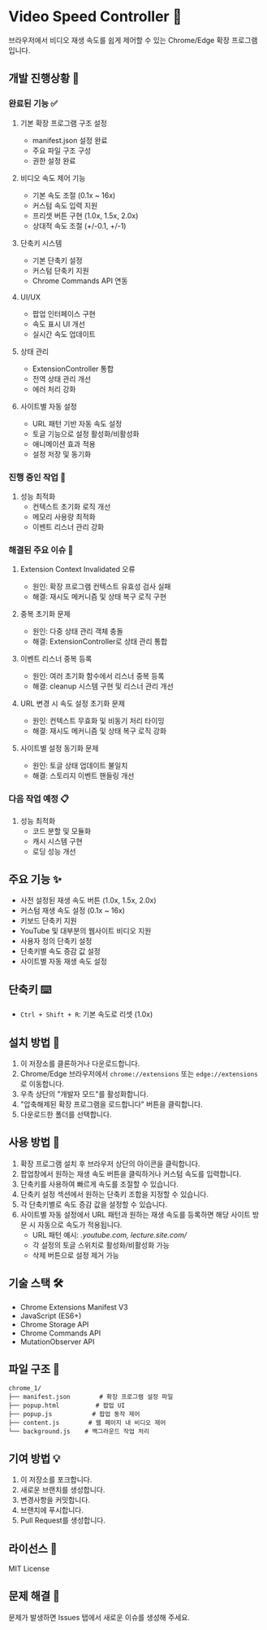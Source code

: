 # Video Speed Controller 🎥

브라우저에서 비디오 재생 속도를 쉽게 제어할 수 있는 Chrome/Edge 확장 프로그램입니다.

## 개발 진행상황 📝

### 완료된 기능 ✅

1. 기본 확장 프로그램 구조 설정

   - manifest.json 설정 완료
   - 주요 파일 구조 구성
   - 권한 설정 완료

2. 비디오 속도 제어 기능

   - 기본 속도 조절 (0.1x ~ 16x)
   - 커스텀 속도 입력 지원
   - 프리셋 버튼 구현 (1.0x, 1.5x, 2.0x)
   - 상대적 속도 조절 (+/-0.1, +/-1)

3. 단축키 시스템

   - 기본 단축키 설정
   - 커스텀 단축키 지원
   - Chrome Commands API 연동

4. UI/UX

   - 팝업 인터페이스 구현
   - 속도 표시 UI 개선
   - 실시간 속도 업데이트

5. 상태 관리

   - ExtensionController 통합
   - 전역 상태 관리 개선
   - 에러 처리 강화

6. 사이트별 자동 설정
   - URL 패턴 기반 자동 속도 설정
   - 토글 기능으로 설정 활성화/비활성화
   - 애니메이션 효과 적용
   - 설정 저장 및 동기화

### 진행 중인 작업 🔄

1. 성능 최적화
   - 컨텍스트 초기화 로직 개선
   - 메모리 사용량 최적화
   - 이벤트 리스너 관리 강화

### 해결된 주요 이슈 🔧

1. Extension Context Invalidated 오류

   - 원인: 확장 프로그램 컨텍스트 유효성 검사 실패
   - 해결: 재시도 메커니즘 및 상태 복구 로직 구현

2. 중복 초기화 문제

   - 원인: 다중 상태 관리 객체 충돌
   - 해결: ExtensionController로 상태 관리 통합

3. 이벤트 리스너 중복 등록

   - 원인: 여러 초기화 함수에서 리스너 중복 등록
   - 해결: cleanup 시스템 구현 및 리스너 관리 개선

4. URL 변경 시 속도 설정 초기화 문제

   - 원인: 컨텍스트 무효화 및 비동기 처리 타이밍
   - 해결: 재시도 메커니즘 및 상태 복구 로직 강화

5. 사이트별 설정 동기화 문제
   - 원인: 토글 상태 업데이트 불일치
   - 해결: 스토리지 이벤트 핸들링 개선

### 다음 작업 예정 📋

1. 성능 최적화
   - 코드 분할 및 모듈화
   - 캐시 시스템 구현
   - 로딩 성능 개선

## 주요 기능 ✨

- 사전 설정된 재생 속도 버튼 (1.0x, 1.5x, 2.0x)
- 커스텀 재생 속도 설정 (0.1x ~ 16x)
- 키보드 단축키 지원
- YouTube 및 대부분의 웹사이트 비디오 지원
- 사용자 정의 단축키 설정
- 단축키별 속도 증감 값 설정
- 사이트별 자동 재생 속도 설정

## 단축키 ⌨️

- `Ctrl + Shift + R`: 기본 속도로 리셋 (1.0x)

## 설치 방법 🚀

1. 이 저장소를 클론하거나 다운로드합니다.
2. Chrome/Edge 브라우저에서 `chrome://extensions` 또는 `edge://extensions`로 이동합니다.
3. 우측 상단의 "개발자 모드"를 활성화합니다.
4. "압축해제된 확장 프로그램을 로드합니다" 버튼을 클릭합니다.
5. 다운로드한 폴더를 선택합니다.

## 사용 방법 📝

1. 확장 프로그램 설치 후 브라우저 상단의 아이콘을 클릭합니다.
2. 팝업창에서 원하는 재생 속도 버튼을 클릭하거나 커스텀 속도를 입력합니다.
3. 단축키를 사용하여 빠르게 속도를 조절할 수 있습니다.
4. 단축키 설정 섹션에서 원하는 단축키 조합을 지정할 수 있습니다.
5. 각 단축키별로 속도 증감 값을 설정할 수 있습니다.
6. 사이트별 자동 설정에서 URL 패턴과 원하는 재생 속도를 등록하면 해당 사이트 방문 시 자동으로 속도가 적용됩니다.
   - URL 패턴 예시: _.youtube.com, lecture.site.com/_
   - 각 설정의 토글 스위치로 활성화/비활성화 가능
   - 삭제 버튼으로 설정 제거 가능

## 기술 스택 🛠️

- Chrome Extensions Manifest V3
- JavaScript (ES6+)
- Chrome Storage API
- Chrome Commands API
- MutationObserver API

## 파일 구조 📂

```
chrome_1/
├── manifest.json        # 확장 프로그램 설정 파일
├── popup.html          # 팝업 UI
├── popup.js           # 팝업 동작 제어
├── content.js        # 웹 페이지 내 비디오 제어
└── background.js    # 백그라운드 작업 처리
```

## 기여 방법 💡

1. 이 저장소를 포크합니다.
2. 새로운 브랜치를 생성합니다.
3. 변경사항을 커밋합니다.
4. 브랜치에 푸시합니다.
5. Pull Request를 생성합니다.

## 라이선스 📄

MIT License

## 문제 해결 🔧

문제가 발생하면 Issues 탭에서 새로운 이슈를 생성해 주세요.
